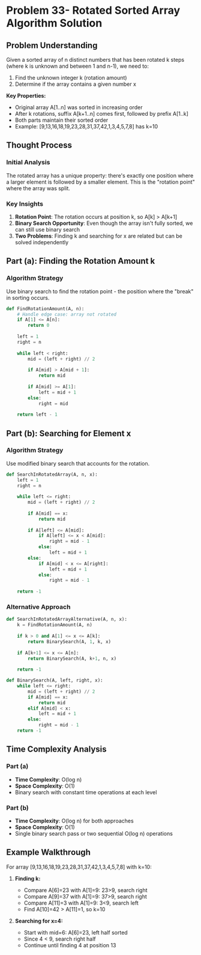 # Problem 33- Rotated Sorted Array Algorithm Solution

## Problem Understanding

Given a sorted array of n distinct numbers that has been rotated k steps (where k is unknown and between 1 and n-1), we need to:
1. Find the unknown integer k (rotation amount)
2. Determine if the array contains a given number x

**Key Properties:**
- Original array A[1..n] was sorted in increasing order
- After k rotations, suffix A[k+1..n] comes first, followed by prefix A[1..k]
- Both parts maintain their sorted order
- Example: [9,13,16,18,19,23,28,31,37,42,1,3,4,5,7,8] has k=10

## Thought Process

### Initial Analysis
The rotated array has a unique property: there's exactly one position where a larger element is followed by a smaller element. This is the "rotation point" where the array was split.

### Key Insights
1. **Rotation Point**: The rotation occurs at position k, so A[k] > A[k+1]
2. **Binary Search Opportunity**: Even though the array isn't fully sorted, we can still use binary search
3. **Two Problems**: Finding k and searching for x are related but can be solved independently

## Part (a): Finding the Rotation Amount k

### Algorithm Strategy
Use binary search to find the rotation point - the position where the "break" in sorting occurs.

```python
def FindRotationAmount(A, n):
    # Handle edge case: array not rotated
    if A[1] <= A[n]:
        return 0
    
    left = 1
    right = n
    
    while left < right:
        mid = (left + right) // 2
        
        if A[mid] > A[mid + 1]:
            return mid
        
        if A[mid] >= A[1]:
            left = mid + 1
        else:
            right = mid
    
    return left - 1
```

## Part (b): Searching for Element x

### Algorithm Strategy
Use modified binary search that accounts for the rotation.

```python
def SearchInRotatedArray(A, n, x):
    left = 1
    right = n
    
    while left <= right:
        mid = (left + right) // 2
        
        if A[mid] == x:
            return mid
        
        if A[left] <= A[mid]:
            if A[left] <= x < A[mid]:
                right = mid - 1
            else:
                left = mid + 1
        else:
            if A[mid] < x <= A[right]:
                left = mid + 1
            else:
                right = mid - 1
    
    return -1
```

### Alternative Approach

```python
def SearchInRotatedArrayAlternative(A, n, x):
    k = FindRotationAmount(A, n)
    
    if k > 0 and A[1] <= x <= A[k]:
        return BinarySearch(A, 1, k, x)
    
    if A[k+1] <= x <= A[n]:
        return BinarySearch(A, k+1, n, x)
    
    return -1

def BinarySearch(A, left, right, x):
    while left <= right:
        mid = (left + right) // 2
        if A[mid] == x:
            return mid
        elif A[mid] < x:
            left = mid + 1
        else:
            right = mid - 1
    return -1
```

## Time Complexity Analysis

### Part (a)
- **Time Complexity**: O(log n)
- **Space Complexity**: O(1)
- Binary search with constant time operations at each level

### Part (b)
- **Time Complexity**: O(log n) for both approaches
- **Space Complexity**: O(1)
- Single binary search pass or two sequential O(log n) operations

## Example Walkthrough

For array [9,13,16,18,19,23,28,31,37,42,1,3,4,5,7,8] with k=10:

1. **Finding k:**
   - Compare A[6]=23 with A[1]=9: 23>9, search right
   - Compare A[9]=37 with A[1]=9: 37>9, search right
   - Compare A[11]=3 with A[1]=9: 3<9, search left
   - Find A[10]=42 > A[11]=1, so k=10

2. **Searching for x=4:**
   - Start with mid=6: A[6]=23, left half sorted
   - Since 4 < 9, search right half
   - Continue until finding 4 at position 13